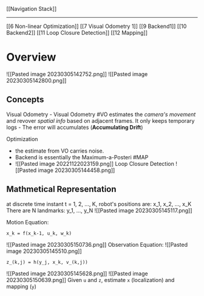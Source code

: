 [[Navigation Stack]]
****
[[6 Non-linear Optimization]]
[[7 Visual Odometry 1]]
[[9 Backend1]]
[[10 Backend2]]
[[11 Loop Closure Detection]]
[[12 Mapping]]
# Overview
![[Pasted image 20230305142752.png]]
![[Pasted image 20230305142800.png]]

## Concepts
Visual Odometry
	- Visual Odometry #VO estimates the _camera's movement_ and revover _spatial info_ based on adjacent frames. It only keeps temporary logs
	- The error will accumulates (**Accumulating Drift**)

Optimization
- the estimate from VO carries noise. 
- Backend is essentially the Maximum-a-Posteri #MAP 
- ![[Pasted image 20221122023159.png]]
Loop Closure Detection
![[Pasted image 20230305144458.png]]

## Mathmetical Representation
at discrete time instant t = 1, 2, ..., K,
robot's positions are: x_1, x_2, ..., x_K
There are N landmarks: y_1, ..., y_N
![[Pasted image 20230305145117.png]]

Motion Equation:
```
x_k = f(x_k-1, u_k, w_k)
```
![[Pasted image 20230305150736.png]]
Observation Equation:
![[Pasted image 20230305145510.png]]
```
z_(k,j) = h(y_j, x_k, v_(k,j))
```
![[Pasted image 20230305145628.png]]
![[Pasted image 20230305150639.png]]
Given `u` and `z`, estimate `x` (localization) and mapping (`y`)
